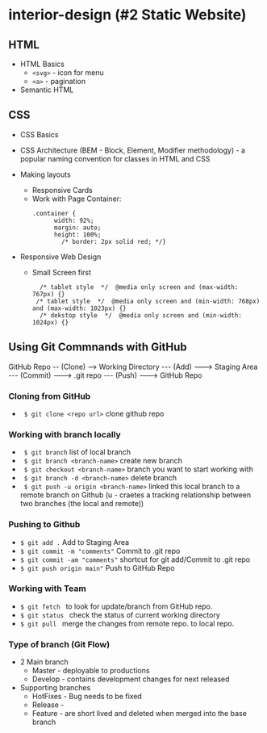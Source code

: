 # interior-design (#2 Static Website)

## HTML

- HTML Basics
  - `<svg>` - icon for menu
  - `<a>` - pagination
- Semantic HTML

## CSS

- CSS Basics
- CSS Architecture (BEM - Block, Element, Modifier methodology) - a popular naming convention for classes in HTML and CSS
- Making layouts

  - Responsive Cards
  - Work with Page Container:
    ```
    .container {
          width: 92%;
          margin: auto;
          height: 100%;
        	/* border: 2px solid red; */}
    ```

- Responsive Web Design
  - Small Screen first
    ```
      /* tablet style  */  @media only screen and (max-width: 767px) {}
     /* tablet style  */  @media only screen and (min-width: 768px) and (max-width: 1023px) {}
      /* dekstop style  */  @media only screen and (min-width: 1024px) {}
     ```

## Using Git Commnands with GitHub

GitHub Repo -- (Clone) --> Working Directory --- (Add) ---> Staging Area --- (Commit) ---> .git repo --- (Push) ---> GitHub Repo

### Cloning from GitHub

- ` $ git clone <repo url>` clone github repo

### Working with branch locally

- ` $ git branch` list of local branch
- ` $ git branch <branch-name>` create new branch
- ` $ git checkout <branch-name>` branch you want to start working with
- ` $ git branch -d <branch-name>` delete branch
- ` $ git push -u origin <branch-name>` linked this local branch to a remote branch on Github (u - craetes a tracking relationship between two branches (the local and remote))

### Pushing to Github

- `$ git add .` Add to Staging Area
- `$ git commit -m "comments"` Commit to .git repo
- `$ git commit -am "comments"` shortcut for git add/Commit to .git repo
- `$ git push origin main"` Push to GitHub Repo

### Working with Team

- `$ git fetch ` to look for update/branch from GitHub repo.
- `$ git status ` check the status of current working directory
- `$ git pull ` merge the changes from remote repo. to local repo.

### Type of branch (Git Flow)

- 2 Main branch
  - Master - deployable to productions
  - Develop - contains development changes for next released
- Supporting branches
  - HotFixes - Bug needs to be fixed
  - Release -
  - Feature - are short lived and deleted when merged into the base branch
